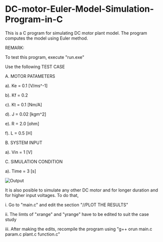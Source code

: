 # DC-motor-Euler-Model-Simulation-Program-in-C
This is a C program for simulating DC motor plant model. The program computes the model using Euler method.

REMARK:

To test this program, execute "run.exe"

Use the following TEST CASE

A. MOTOR PATAMETERS

a). Ke = 0.1 [V/ms^-1]

b). Kf = 0.2

c). Kt = 0.1 [Nm/A]

d). J = 0.02 [kgm^2]

e). R = 2.0 [ohm]

f). L = 0.5 [H]

B. SYSTEM INPUT

a). Vin = 1 [V]

C. SIMULATION CONDITION

a). Time = 3 [s]

![Output](https://user-images.githubusercontent.com/6802278/204088437-61a6eae1-d646-4773-a1f6-88a295857cde.png)

It is also posible to simulate any other DC motor and for longer duration and for higher input voltages. To do that,

i. Go to "main.c" and edit the section "//PLOT THE RESULTS"

ii. The limts of "xrange" and "yrange" have to be edited to suit the case study

iii. After making the edits, recompile the program using "g++ orun main.c param.c plant.c function.c"
